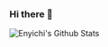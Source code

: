 ### Hi there 👋

![Enyichi's Github Stats](https://github-readme-stats.vercel.app/api?username=enyichiaagu&theme=dark&show_icons=true)


<!--
**enyichiaagu/enyichiaagu** is a ✨ _special_ ✨ repository because its `README.md` (this file) appears on your GitHub profile.

Here are some ideas to get you started:

- 🔭 I’m currently working on ...
- 🌱 I’m currently learning ...
- 👯 I’m looking to collaborate on ...
- 🤔 I’m looking for help with ...
- 💬 Ask me about ...
- 📫 How to reach me: ...
- 😄 Pronouns: ...
- ⚡ Fun fact: ...
-->
